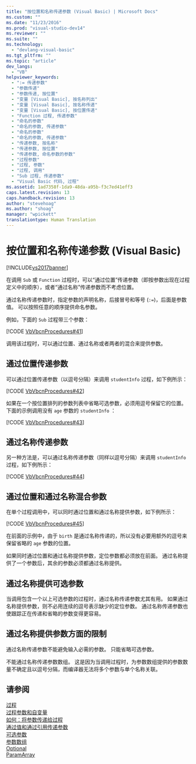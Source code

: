 ```yaml
---
title: "按位置和名称传递参数 (Visual Basic) | Microsoft Docs"
ms.custom: ""
ms.date: "11/23/2016"
ms.prod: "visual-studio-dev14"
ms.reviewer: ""
ms.suite: ""
ms.technology: 
  - "devlang-visual-basic"
ms.tgt_pltfrm: ""
ms.topic: "article"
dev_langs: 
  - "VB"
helpviewer_keywords: 
  - ":= 传递参数"
  - "参数传递"
  - "参数传递, 按位置"
  - "变量 [Visual Basic], 按名称列出"
  - "变量 [Visual Basic], 按名称传递"
  - "变量 [Visual Basic], 按位置传递"
  - "Function 过程, 传递参数"
  - "命名的参数"
  - "命名的参数, 传递参数"
  - "命名的参数"
  - "命名的参数, 传递参数"
  - "传递参数, 按名称"
  - "传递参数, 按位置"
  - "传递参数, 命名参数的参数"
  - "过程参数"
  - "过程, 参数"
  - "过程, 调用"
  - "Sub 过程, 传递参数"
  - "Visual Basic 代码, 过程"
ms.assetid: 1ad7358f-1da9-48da-a95b-f3c7ed41eff3
caps.latest.revision: 13
caps.handback.revision: 13
author: "stevehoag"
ms.author: "shoag"
manager: "wpickett"
translationtype: Human Translation
---
```

# 按位置和名称传递参数 (Visual Basic)
[!INCLUDE[vs2017banner](../../../../csharp/includes/vs2017banner.md)]

在调用 `Sub` 或 `Function` 过程时，可以“通过位置”传递参数（即按参数出现在过程定义中的顺序），或者“通过名称”传递参数而不考虑位置。  
  
 通过名称传递参数时，指定参数的声明名称，后接冒号和等号 \(`:=`\)，后面是参数值。  可以按照任意的顺序提供命名参数。  
  
 例如，下面的 `Sub` 过程带三个参数：  
  
 [!CODE [VbVbcnProcedures#41](../CodeSnippet/VS_Snippets_VBCSharp/VbVbcnProcedures#41)]  
  
 调用该过程时，可以通过位置、通过名称或者两者的混合来提供参数。  
  
## 通过位置传递参数  
 可以通过位置传递参数（以逗号分隔）来调用  `studentInfo`  过程，如下例所示：  
  
 [!CODE [VbVbcnProcedures#42](../CodeSnippet/VS_Snippets_VBCSharp/VbVbcnProcedures#42)]  
  
 如果在一个按位置排列的参数列表中省略可选参数，必须用逗号保留它的位置。  下面的示例调用没有  `age`  参数的  `studentInfo` ：  
  
 [!CODE [VbVbcnProcedures#43](../CodeSnippet/VS_Snippets_VBCSharp/VbVbcnProcedures#43)]  
  
## 通过名称传递参数  
 另一种方法是，可以通过名称传递参数（同样以逗号分隔）来调用  `studentInfo`  过程，如下例所示：  
  
 [!CODE [VbVbcnProcedures#44](../CodeSnippet/VS_Snippets_VBCSharp/VbVbcnProcedures#44)]  
  
## 通过位置和通过名称混合参数  
 在单个过程调用中，可以同时通过位置和通过名称提供参数，如下例所示：  
  
 [!CODE [VbVbcnProcedures#45](../CodeSnippet/VS_Snippets_VBCSharp/VbVbcnProcedures#45)]  
  
 在前面的示例中，由于  `birth`  是通过名称传递的，所以没有必要用额外的逗号来保留省略的  `age`  参数的位置。  
  
 如果同时通过位置和通过名称提供参数，定位参数都必须放在前面。  通过名称提供了一个参数后，其余的参数必须都通过名称提供。  
  
## 通过名称提供可选参数  
 当调用包含一个以上可选参数的过程时，通过名称传递参数尤其有用。  如果通过名称提供参数，则不必用连续的逗号表示缺少的定位参数。  通过名称传递参数也使跟踪正在传递和省略的参数变得更容易。  
  
## 通过名称提供参数方面的限制  
 通过名称传递参数不能避免输入必需的参数。  只能省略可选参数。  
  
 不能通过名称传递参数数组。  这是因为当调用过程时，为参数数组提供的参数数量不确定且以逗号分隔，而编译器无法将多个参数与单个名称关联。  
  
## 请参阅  
 [过程](../../../../visual-basic/programming-guide/language-features/procedures/index.md)   
 [过程参数和自变量](../../../../visual-basic/programming-guide/language-features/procedures/procedure-parameters-and-arguments.md)   
 [如何：将参数传递给过程](../../../../visual-basic/programming-guide/language-features/procedures/how-to-pass-arguments-to-a-procedure.md)   
 [通过值和通过引用传递参数](../../../../visual-basic/programming-guide/language-features/procedures/passing-arguments-by-value-and-by-reference.md)   
 [可选参数](../../../../visual-basic/programming-guide/language-features/procedures/optional-parameters.md)   
 [参数数组](../../../../visual-basic/programming-guide/language-features/procedures/parameter-arrays.md)   
 [Optional](../../../../visual-basic/language-reference/modifiers/optional.md)   
 [ParamArray](../../../../visual-basic/language-reference/modifiers/paramarray.md)